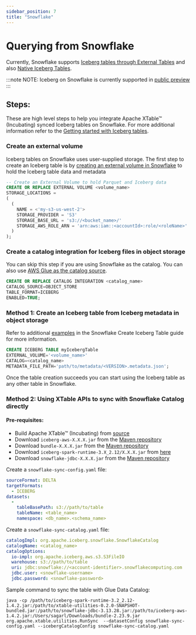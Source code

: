 ```yaml
---
sidebar_position: 7
title: "Snowflake"
---
```


# Querying from Snowflake

Currently, Snowflake supports [Iceberg tables through External Tables](https://www.snowflake.com/blog/expanding-the-data-cloud-with-apache-iceberg/)
and also [Native Iceberg Tables](https://www.snowflake.com/blog/iceberg-tables-powering-open-standards-with-snowflake-innovations/).

:::note NOTE:
Iceberg on Snowflake is currently supported in
[public preview](https://www.snowflake.com/blog/build-open-data-lakehouse-iceberg-tables/)
:::

## Steps:
These are high level steps to help you integrate Apache XTable™ (Incubating) synced Iceberg tables on Snowflake. For more additional information
refer to the [Getting started with Iceberg tables](https://docs.snowflake.com/LIMITEDACCESS/iceberg-2023/tables-iceberg-getting-started).

### Create an external volume
Iceberg tables on Snowflake uses user-supplied storage. The first step to create an Iceberg table is by [creating an
external volume in Snowflake](https://docs.snowflake.com/LIMITEDACCESS/iceberg-2023/tables-external-volume-s3#step-4-creating-an-external-volume-in-snowflake)
to hold the Iceberg table data and metadata

```sql md title="sql"
-- Create an External Volume to hold Parquet and Iceberg data
CREATE OR REPLACE EXTERNAL VOLUME <volume_name>
STORAGE_LOCATIONS = 
(
  (
    NAME = <'my-s3-us-west-2'>
    STORAGE_PROVIDER = 'S3'
    STORAGE_BASE_URL = 's3://<bucket_name>/'
    STORAGE_AWS_ROLE_ARN = 'arn:aws:iam::<accountId>:role/<roleName>'
  )
);
```

### Create a catalog integration for Iceberg files in object storage
You can skip this step if you are using Snowflake as the catalog. 
You can also use [AWS Glue as the catalog source](https://docs.snowflake.com/LIMITEDACCESS/iceberg-2023/create-catalog-integration#examples).

```sql md title="sql"
CREATE OR REPLACE CATALOG INTEGRATION <catalog_name>
CATALOG_SOURCE=OBJECT_STORE
TABLE_FORMAT=ICEBERG
ENABLED=TRUE;
```

### Method 1: Create an Iceberg table from Iceberg metadata in object storage
Refer to additional [examples](https://docs.snowflake.com/LIMITEDACCESS/iceberg-2023/create-iceberg-table#examples) 
in the Snowflake Create Iceberg Table guide for more information.

```sql md title="sql"
CREATE ICEBERG TABLE myIcebergTable
EXTERNAL_VOLUME='<volume_name>'
CATALOG=<catalog_name>
METADATA_FILE_PATH='path/to/metadata/<VERSION>.metadata.json';
```

Once the table creation succeeds you can start using the Iceberg table as any other table in Snowflake.

### Method 2: Using XTable APIs to sync with Snowflake Catalog directly

#### Pre-requisites:

* Build Apache XTable™ (Incubating) from [source](https://github.com/apache/incubator-xtable)
* Download `iceberg-aws-X.X.X.jar` from the [Maven repository](https://mvnrepository.com/artifact/org.apache.iceberg/iceberg-aws)
* Download `bundle-X.X.X.jar` from the [Maven repository](https://mvnrepository.com/artifact/software.amazon.awssdk/bundle)
* Download `iceberg-spark-runtime-3.X_2.12/X.X.X.jar` from [here](https://repo1.maven.org/maven2/org/apache/iceberg/iceberg-spark-runtime-3.2_2.12/1.4.2/)
* Download `snowflake-jdbc-X.X.X.jar` from the [Maven repository](https://mvnrepository.com/artifact/net.snowflake/snowflake-jdbc)

Create a `snowflake-sync-config.yaml` file:

```yaml md title="yaml"
sourceFormat: DELTA
targetFormats:
  - ICEBERG
datasets:
  -
    tableBasePath: s3://path/to/table
    tableName: <table_name>
    namespace: <db_name>.<schema_name>
```

Create a `snowflake-sync-catalog.yaml` file:

```yaml md title="yaml"
catalogImpl: org.apache.iceberg.snowflake.SnowflakeCatalog
catalogName: <catalog_name>
catalogOptions:
  io-impl: org.apache.iceberg.aws.s3.S3FileIO
  warehouse: s3://path/to/table
  uri: jdbc:snowflake://<account-identifier>.snowflakecomputing.com
  jdbc.user: <snowflake-username>
  jdbc.password: <snowflake-password>
```

Sample command to sync the table with Glue Data Catalog:
```shell md title="shell"
java -cp /path/to/iceberg-spark-runtime-3.2_2.12-1.4.2.jar:/path/to/xtable-utilities-0.2.0-SNAPSHOT-bundled.jar:/path/to/snowflake-jdbc-3.13.28.jar:/path/to/iceberg-aws-1.4.2.jar:/Users/sagarl/Downloads/bundle-2.23.9.jar org.apache.xtable.utilities.RunSync  --datasetConfig snowflake-sync-config.yaml --icebergCatalogConfig snowflake-sync-catalog.yaml
```
